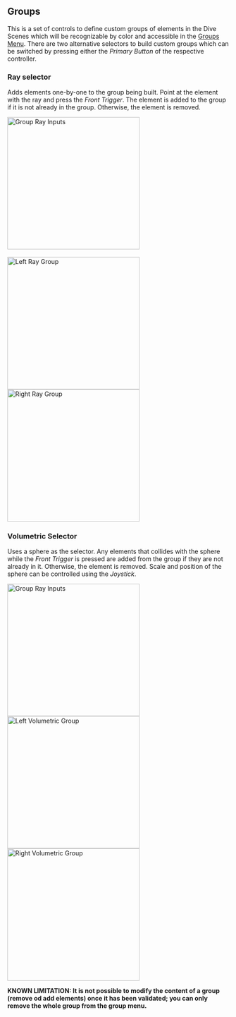 ## Groups
This is a set of controls to define custom groups of elements in the Dive Scenes which will be recognizable by color and accessible in the [Groups Menu](/articles/UserManual/UIMenus/groups_menu.html). There are two alternative selectors to build custom groups which can be switched by pressing either the *Primary Button* of the respective controller.

### Ray selector
Adds elements one-by-one to the group being built. Point at the element with the ray and press the *Front Trigger*. The element is added to the group if it is not already in the group. Otherwise, the element is removed.

<img src="../../../resources/images/schematics/controllers/Quest2_controller_switch_input_ray.png" alt="Group Ray Inputs" style="height: 300px;"/>
<br/><br/>
<img src="../../../resources/images/controls/left_ray_group.jpg" alt="Left Ray Group" style="height: 300px;"/>
<img src="../../../resources/images/controls/right_ray_group.jpg" alt="Right Ray Group" style="height: 300px;"/>

### Volumetric Selector
Uses a sphere as the selector. Any elements that collides with the sphere while the *Front Trigger* is pressed are added from the group if they are not already in it. Otherwise, the element is removed. Scale and position of the sphere can be controlled using the *Joystick*.

<img src="../../../resources/images/schematics/controllers/Quest2_controller_switch_input_volumetric.png" alt="Group Ray Inputs" style="height: 300px;"/>

<img src="../../../resources/images/controls/left_volumetric_group.jpg" alt="Left Volumetric Group" style="height: 300px;"/>
<img src="../../../resources/images/controls/right_volumetric_group.jpg" alt="Right Volumetric Group" style="height: 300px;"/>

**KNOWN LIMITATION: It is not possible to modify the content of a group (remove od add elements) once it has been validated; you can only remove the whole group from the group menu.**